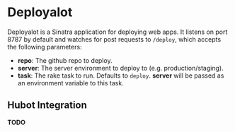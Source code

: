 # Deployalot
Deployalot is a Sinatra application for deploying web apps. It listens on port
8787 by default and watches for post requests to `/deploy`, which accepts the
following parameters:

* **repo**: The github repo to deploy.
* **server**: The server environment to deploy to (e.g. production/staging).
* **task**: The rake task to run. Defaults to `deploy`. **server** will be passed
  as an environment variable to this task.

## Hubot Integration
**TODO**

